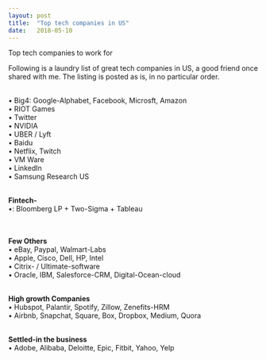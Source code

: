 ```yaml
---
layout: post
title:  "Top tech companies in US"
date:   2018-05-10
---
```


<p class="intro"><span class="dropcap">T</span>op tech companies to work for</p>
Following is a laundry list of great tech companies in US, a good friend once shared with me.
The listing is posted as is, in no particular order. <br><br>

&#8226; Big4: Google-Alphabet, Facebook,  Microsft, Amazon <br>
&#8226; RIOT Games<br>
&#8226; Twitter<br>
&#8226; NVIDIA<br>
&#8226; UBER / Lyft<br>
&#8226; Baidu<br>
&#8226; Netflix, Twitch<br>
&#8226; VM Ware <br>
&#8226; LinkedIn <br>
&#8226; Samsung Research US<br><br>

<b> Fintech-</b><br>
&#8226;:  Bloomberg LP + Two-Sigma + Tableau<br><br><br>

<b>Few Others </b><br>
&#8226; eBay, Paypal, Walmart-Labs<br>
&#8226; Apple, Cisco, Dell, HP, Intel<br>
&#8226; Citrix- / Ultimate-software<br>
&#8226; Oracle, IBM, Salesforce-CRM, Digital-Ocean-cloud<br>
<br>

<b>High growth Companies</b><br>
&#8226; Hubspot, Palantir, Spotify, Zillow, Zenefits-HRM<br>
&#8226; Airbnb, Snapchat,  Square, Box, Dropbox, Medium, Quora
<br><br>

<b>Settled-in the business</b><br>
&#8226; Adobe, Alibaba, Deloitte, Epic, Fitbit, Yahoo, Yelp<br>
<br>
